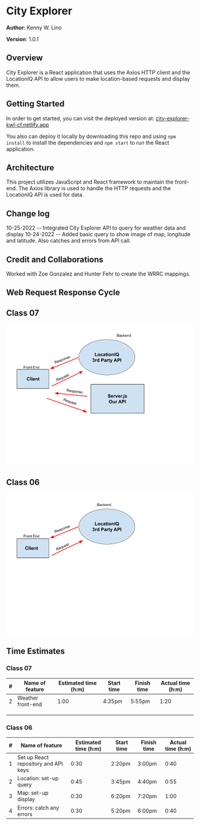 # City Explorer

**Author**: Kenny W. Lino

**Version**: 1.0.1

## Overview

City Explorer is a React application that uses the Axios HTTP client and the LocationIQ API to allow users to make location-based requests and display them.

## Getting Started

In order to get started, you can visit the deployed version at: [city-explorer-kwl-cf.netlify.app](https://city-explorer-kwl-cf.netlify.app)

You also can deploy it locally by downloading this repo and using `npm install` to install the dependencies and `npm start` to run the React application.

## Architecture

This project utilizes JavaScript and React framework to maintain the front-end. The Axios library is used to handle the HTTP requests and the LocationIQ API is used for data.

## Change log

10-25-2022 -- Integrated City Explorer API to query for weather data and display
10-24-2022 -- Added basic query to show image of map, longitude and latitude. Also catches and errors from API call.

## Credit and Collaborations

Worked with Zoe Gonzalez and Hunter Fehr to create the WRRC mappings.

## Web Request Response Cycle

## Class 07

![WRRC chart between Client/LocationIQ API/Our Server](/wrrc/class-07.png)

## Class 06

![WRRC chart between Client and LocationIQ API](/wrrc/class-06.png)

## Time Estimates

### Class 07

| #   | Name of feature   | Estimated time (h:m) | Start time | Finish time | Actual time (h:m) |
| --- | ----------------- | -------------------- | ---------- | ----------- | ----------------- |
| 2   | Weather front-end | 1:00                 | 4:35pm     | 5:55pm      | 1:20              |
|     |                   |                      |            |             |                   |
|     |                   |                      |            |             |                   |
|     |                   |                      |            |             |                   |

### Class 06

| #   | Name of feature                      | Estimated time (h:m) | Start time | Finish time | Actual time (h:m) |
| --- | ------------------------------------ | -------------------- | ---------- | ----------- | ----------------- |
| 1   | Set up React repository and API keys | 0:30                 | 2:20pm     | 3:00pm      | 0:40              |
| 2   | Location: set-up query               | 0:45                 | 3:45pm     | 4:40pm      | 0:55              |
| 3   | Map: set-up display                  | 0:30                 | 6:20pm     | 7:20pm      | 1:00              |
| 4   | Errors: catch any errors             | 0:30                 | 5:20pm     | 6:00pm      | 0:40              |

